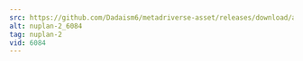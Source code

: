 ```yaml
---
src: https://github.com/Dadaism6/metadriverse-asset/releases/download/assetsv1.0.1/nuplan-2_6084.mp4
alt: nuplan-2_6084
tag: nuplan-2
vid: 6084
---
```

